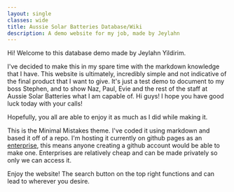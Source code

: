 ```yaml
---
layout: single
classes: wide
title: Aussie Solar Batteries Database/Wiki
description: A demo website for my job, made by Jeylahn
---
```


Hi! Welcome to this database demo made by Jeylahn Yildirim.

I've decided to make this in my spare time with the markdown knowledge that I have. This website is ultimately, incredibly simple and not indicative of the final product that I want to give. It's just a test demo to document to my boss Stephen, and to show Naz, Paul, Evie and the rest of the staff at Aussie Solar Batteries what I am capable of. Hi guys! I hope you have good luck today with your calls!

Hopefully, you all are able to enjoy it as much as I did while making it.

This is the Minimal Mistakes theme. I've coded it using markdown and based it off of a repo. I'm hosting it currently on github pages as an <u>enterprise</u>, this means anyone creating a github account would be able to make one. Enterprises are relatively cheap and can be made privately so only we can access it.

Enjoy the website! The search button on the top right functions and can lead to wherever you desire.

